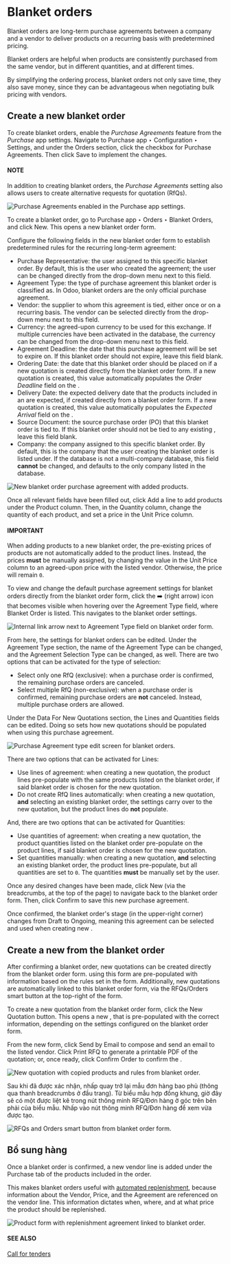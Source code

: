 # Blanket orders

Blanket orders are long-term purchase agreements between a company and a vendor to deliver products
on a recurring basis with predetermined pricing.

Blanket orders are helpful when products are consistently purchased from the same vendor, but in
different quantities, and at different times.

By simplifying the ordering process, blanket orders not only save time, they also save money, since
they can be advantageous when negotiating bulk pricing with vendors.

## Create a new blanket order

To create blanket orders, enable the *Purchase Agreements* feature from the *Purchase* app settings.
Navigate to Purchase app ‣ Configuration ‣ Settings, and under the
Orders section, click the checkbox for Purchase Agreements. Then click
Save to implement the changes.

#### NOTE
In addition to creating blanket orders, the *Purchase Agreements* setting also allows users to
create alternative requests for quotation (RfQs).

![Purchase Agreements enabled in the Purchase app settings.](../../../../.gitbook/assets/blanket-orders-enabled-setting.png)

To create a blanket order, go to Purchase app ‣ Orders ‣ Blanket Orders, and
click New. This opens a new blanket order form.

Configure the following fields in the new blanket order form to establish predetermined rules for
the recurring long-term agreement:

- Purchase Representative: the user assigned to this specific blanket order. By default,
  this is the user who created the agreement; the user can be changed directly from the drop-down
  menu next to this field.
- Agreement Type: the type of purchase agreement this blanket order is classified as. In
  Odoo, blanket orders are the only official purchase agreement.
- Vendor: the supplier to whom this agreement is tied, either once or on a recurring
  basis. The vendor can be selected directly from the drop-down menu next to this field.
- Currency: the agreed-upon currency to be used for this exchange. If multiple
  currencies have been activated in the database, the currency can be changed from the drop-down
  menu next to this field.
- Agreement Deadline: the date that this purchase agreement will be set to expire on. If
  this blanket order should not expire, leave this field blank.
- Ordering Date: the date that this blanket order should be placed on if a new quotation
  is created directly from the blanket order form. If a new quotation is created, this value
  automatically populates the *Order Deadline* field on the .
- Delivery Date: the expected delivery date that the products included in an  are
  expected, if created directly from a blanket order form. If a new quotation is created, this value
  automatically populates the *Expected Arrival* field on the .
- Source Document: the source purchase order (PO) that this blanket order is tied to. If
  this blanket order should not be tied to any existing , leave this field blank.
- Company: the company assigned to this specific blanket order. By default, this is the
  company that the user creating the blanket order is listed under. If the database is not a
  multi-company database, this field **cannot** be changed, and defaults to the only company listed
  in the database.

![New blanket order purchase agreement with added products.](../../../../.gitbook/assets/blanket-orders-new-agreement.png)

Once all relevant fields have been filled out, click Add a line to add products under
the Product column. Then, in the Quantity column, change the quantity of
each product, and set a price in the Unit Price column.

#### IMPORTANT
When adding products to a new blanket order, the pre-existing prices of products are not
automatically added to the product lines. Instead, the prices **must** be manually assigned, by
changing the value in the Unit Price column to an agreed-upon price with the listed
vendor. Otherwise, the price will remain `0`.

To view and change the default purchase agreement settings for blanket orders directly from the
blanket order form, click the ➡️ (right arrow) icon that becomes visible when hovering
over the Agreement Type field, where Blanket Order is listed. This navigates
to the blanket order settings.

![Internal link arrow next to Agreement Type field on blanket order form.](../../../../.gitbook/assets/blanket-orders-internal-link-arrow.png)

From here, the settings for blanket orders can be edited. Under the Agreement Type
section, the name of the Agreement Type can be changed, and the Agreement
Selection Type can be changed, as well. There are two options that can be activated for the type of
selection:

- Select only one RfQ (exclusive): when a purchase order is confirmed, the remaining
  purchase orders are canceled.
- Select multiple RfQ (non-exclusive): when a purchase order is confirmed, remaining
  purchase orders are **not** canceled. Instead, multiple purchase orders are allowed.

Under the Data For New Quotations section, the Lines and
Quantities fields can be edited. Doing so sets how new quotations should be populated
when using this purchase agreement.

![Purchase Agreement type edit screen for blanket orders.](../../../../.gitbook/assets/blanket-orders-edit-agreement-type.png)

There are two options that can be activated for Lines:

- Use lines of agreement: when creating a new quotation, the product lines pre-populate
  with the same products listed on the blanket order, if said blanket order is chosen for the new
  quotation.
- Do not create RfQ lines automatically: when creating a new quotation, **and**
  selecting an existing blanket order, the settings carry over to the new quotation, but the product
  lines do **not** populate.

And, there are two options that can be activated for Quantities:

- Use quantities of agreement: when creating a new quotation, the product quantities
  listed on the blanket order pre-populate on the product lines, if said blanket order is chosen for
  the new quotation.
- Set quantities manually: when creating a new quotation, **and** selecting an existing
  blanket order, the product lines pre-populate, but all quantities are set to `0`. The quantities
  **must** be manually set by the user.

Once any desired changes have been made, click New (via the breadcrumbs, at the top of
the page) to navigate back to the blanket order form. Then, click Confirm to save this
new purchase agreement.

Once confirmed, the blanket order's stage (in the upper-right corner) changes from Draft
to Ongoing, meaning this agreement can be selected and used when creating new .

## Create a new  from the blanket order

After confirming a blanket order, new quotations can be created directly from the blanket order
form.  using this form are pre-populated with information based on the rules set in the form.
Additionally, new quotations are automatically linked to this blanket order form, via the
RFQs/Orders smart button at the top-right of the form.

To create a new quotation from the blanket order form, click the New Quotation button.
This opens a new , that is pre-populated with the correct information, depending on the
settings configured on the blanket order form.

From the new  form, click Send by Email to compose and send an email to the listed
vendor. Click Print RFQ to generate a printable PDF of the quotation; or, once ready,
click Confirm Order to confirm the .

![New quotation with copied products and rules from blanket order.](../../../../.gitbook/assets/blanket-orders-new-quotation.png)

Sau khi  đã được xác nhận, nhấp quay trở lại mẫu đơn hàng bao phủ (thông qua thanh breadcrumbs ở đầu trang). Từ biểu mẫu hợp đồng khung, giờ đây sẽ có một  được liệt kê trong nút thông minh RFQ/Đơn hàng ở góc trên bên phải của biểu mẫu. Nhấp vào nút thông minh RFQ/Đơn hàng để xem  vừa được tạo.

![RFQs and Orders smart button from blanket order form.](../../../../.gitbook/assets/blanket-orders-rfq-smart-button.png)

## Bổ sung hàng

Once a blanket order is confirmed, a new vendor line is added under the Purchase tab of
the products included in the order.

This makes blanket orders useful with [automated replenishment](applications/inventory_and_mrp/purchase/products/reordering.md), because information about the Vendor,
Price, and the Agreement are referenced on the vendor line. This information
dictates when, where, and at what price the product should be replenished.

![Product form with replenishment agreement linked to blanket order.](../../../../.gitbook/assets/blanket-orders-product-form.png)

#### SEE ALSO
[Call for tenders](applications/inventory_and_mrp/purchase/manage_deals/calls_for_tenders.md)
